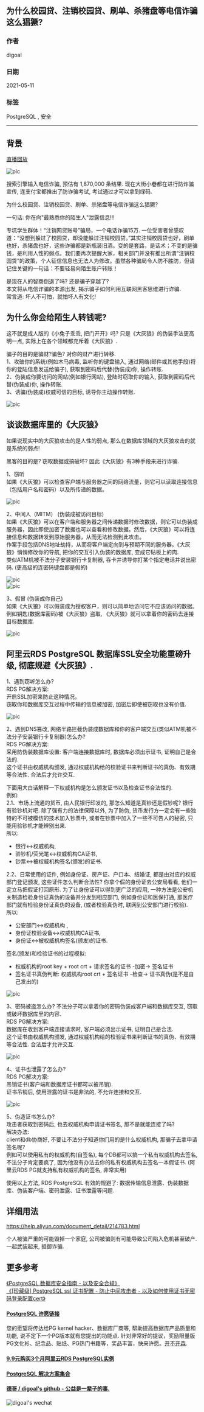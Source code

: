 ## 为什么校园贷、注销校园贷、刷单、杀猪盘等电信诈骗这么猖獗?        
      
### 作者      
digoal      
      
### 日期      
2021-05-11       
      
### 标签      
PostgreSQL , 安全       
      
----      
      
## 背景      
[直播回放](https://www.bilibili.com/video/BV1gK411F7vX/)  
  
![pic](20210511_01_pic_010.jpg)      
      
搜索引擎输入电信诈骗, 预估有 1,870,000 条结果. 现在大街小巷都在进行防诈骗宣传, 连支付宝都推出了防诈骗考试, 考试通过才可以拿到绿码.         
        
为什么校园贷、注销校园贷、刷单、杀猪盘等电信诈骗这么猖獗?         
        
一句话: 你在向"最熟悉你的陌生人"泄露信息!!!          
        
专坑学生群体！“注销网贷账号”骗局，一个电话诈骗15万. 一位受害者曾感叹道：“没想到躲过了校园贷，却没能躲过注销校园贷。”其实注销校园贷也好，刷单也好，杀猪盘也好，这些诈骗都是新瓶装旧酒。变的是套路，是话术；不变的是骗钱，是利用人性的弱点。我们要再次提醒大家，相关部门并没有推出所谓“注销校园贷”的政策，个人征信信息也无法人为修改。虽然各种骗局令人防不胜防，但请记住关键的一句话：不要轻易向陌生账户转账！        
      
是现在人的智商倒退了吗? 还是骗子穿越了?       
本文将从电信诈骗的本源出发, 揭示骗子如何利用互联网黑客思维进行诈骗.      
常言道: 坏人不可怕，就怕坏人有文化!        
        
## 为什么你会给陌生人转钱呢?         
        
这不就是成人版的《小兔子乖乖, 把门开开》吗? 只是《大灰狼》的伪装手法更高明一点, 实际上在各个领域都充斥着《大灰狼》.          
    
骗子的目的是骗财?骗色? 对你的财产进行转移.    
1、攻破你的系统(例如木马病毒, 监听你的键盘输入, 通过网络(邮件或其他手段)将你的登陆信息发送给骗子), 获取到密码后代替(伪装成)你, 操作转账.    
2、伪装成你要访问的网站(例如银行网站), 登陆时窃取你的输入, 获取到密码后代替(伪装成)你, 操作转账.   
3、诱骗(伪装成)权威可信的目标, 诱导你主动操作转账.   
  
![pic](20210511_01_pic_001.jpeg)        
        
## 谈谈数据库里的《大灰狼》        
如果说现实中的大灰狼攻击的是人性的弱点, 那么在数据库领域的大灰狼攻击的就是系统的弱点!       
  
黑客的目的是? 窃取数据或搞破坏? 因此《大灰狼》有3种手段来进行诈骗.          
        
1、窃听          
如果《大灰狼》可以检查客户端与服务器之间的网络流量，则它可以读取连接信息（包括用户名和密码）以及所传递的数据。        
        
![pic](20210511_01_pic_002.jpeg)        
        
2、中间人（MITM）      (伪装成被访问目标)     
如果《大灰狼》可以在客户端和服务器之间传递数据时修改数据，则它可以伪装成服务器，因此即使加密了数据也可以查看和修改数据。然后，《大灰狼》可以将连接信息和数据转发到原始服务器，从而无法检测到此攻击。        
作案手段包括DNS地址劫持，从而将客户端定向到与预期不同的服务器。《大灰狼》悄悄修改你的导航, 把你的交互引入伪装的数据库, 变成它砧板上的肉.         
类似ATM机被不法分子安装银行卡复制器, 吞卡并诱导你打某个指定电话并说出密码. (更高级的连密码键盘都是假的)        
        
![pic](20210511_01_pic_003.jpeg)        
![pic](20210511_01_pic_004.jpeg)        
        
3、假冒      (伪装成你自己)      
如果《大灰狼》可以假装成为授权客户，则可以简单地访问它不应该访问的数据。        
例如钥匙(数据库密码)被《大灰狼》盗取, 《大灰狼》就可以拿着你的密码去连接目标数据库.          
        
![pic](20210511_01_pic_005.jpeg)        
        
        
## 阿里云RDS PostgreSQL 数据库SSL安全功能重磅升级, 彻底规避《大灰狼》.        
        
1、遇到窃听怎么办?         
RDS PG解决方案:      
开启SSL加密来防止这种情况。        
窃取你和数据库交互过程中传输的信息被加密, 加密后即使被窃取也没有价值.         
        
![pic](20210511_01_pic_006.png)        
        
2、遇到DNS篡改, 网络半路拦截伪装成数据库和你的客户端交互(类似ATM机被不法分子安装银行卡复制器)怎么办?         
RDS PG解决方案:      
采用防伪装数据库设置: 客户端连接数据库时, 数据库必须出示证书, 证明自己是合法的.         
这个证书由权威机构颁发, 通过权威机构给的校验证书来判断证书的真伪、有效期等合法性. 合法后才允许交互.         
      
下面用大白话解释一下权威机构是怎么颁发证书以及检查证书合法性的.       
例如:     
2\.1、市场上流通的货币, 由人民银行印发的, 那怎么知道是真钞还是假钞呢? 银行有验钞机对吧. 除了强有力的法律保障以外, 为了防伪, 货币发行方一定会有一些独特的不可被模仿的技术加入钞票中, 或者在钞票中加入了一些不可告人的秘密, 只能用验钞机才能辨别出来.      
所以:     
- 银行<->权威机构,     
- 验钞机/荧光笔<->权威机构CA证书,     
- 钞票<->被权威机构签名(颁发)的证书.    
    
2\.2、日常使用的证件, 例如身份证、房产证、户口本、结婚证, 都是由对应的权威部门登记颁发, 这些证件怎么判断合法性? 你拿个假的身份证去公安局看看, 他们一定立马把假证打回原形.  为了让身份证可以得到更广泛的应用, 一种方法是公安机关制造检验身份证真伪的设备并分发到相应部门, 例如身份证和医保打通, 那医疗部门就有检验身份证真伪的设备, (或者校验真伪时, 联网到公安部门进行校验).     
所以:     
- 公安部门<->权威机构 ,     
- 身份证校验设备<->权威机构CA证书,     
- 身份证<->被权威机构签名(颁发)的证书.     
    
签名(颁发)和检验证书的过程模拟:     
- 权威机构的root key + root crt + 请求签名的证书 -加密->     签名证书           
- 签名证书真伪判断: 权威机构root crt + 签名证书   -检查->       证书真伪(是不是自己发出的)          
        
![pic](20210511_01_pic_007.jpeg)        
        
3、密码被盗怎么办? 不法分子可以拿着你的密码伪装成客户端和数据库交互, 窃取或破坏数据库里的内容.        
RDS PG解决方案:      
数据库在收到客户端连接请求时, 客户端必须出示证书, 证明自己是合法.         
这个证书由权威机构颁发, 通过权威机构给的校验证书来判断证书的真伪、有效期等合法性. 合法后才允许交互.          
        
![pic](20210511_01_pic_008.png)        
        
4、证书也泄露了怎么办?         
RDS PG解决方案:      
吊销证书(客户端和数据库证书都可以被吊销).        
证书吊销后, 使用泄露的证书是非法的, 不允许连接和交互.         
        
![pic](20210511_01_pic_009.jpeg)        
  
5、伪造证书怎么办?  
攻击者获取到密码后, 也去权威机构申请证书签名, 那不是就能连接了吗?   
解决办法:  
client和db协商好, 不要让不法分子知道你们用的是什么权威机构, 那骗子去拿申请签名呢?  
例如可以使用私有的权威机构(自签名), 每个DB都可以搞一个私有权威机构去签名, 不法分子肯定要疯了, 因为他没有办法去你的私有权威机构去签名一本假证书. (阿里云RDS PG就支持私有权威机构的签名, 非常实用)  
        
使用以上方法, RDS PostgreSQL 有效的规避了: 数据传输信息泄露、伪装数据库、伪装客户端、密码泄露、证书泄露等问题.         
        
## 详细用法        
https://help.aliyun.com/document_detail/214783.html         
        
个人被骗严重的可能毁掉一个家庭, 公司被骗则有可能导致公司陷入危机甚至破产. 一起武装起来, 抵御诈骗.         
      
## 更多参考    
[《PostgreSQL 数据库安全指南 - 以及安全合规》](../201506/20150601_01.md)        
[《[珍藏级] PostgreSQL ssl 证书配置 - 防止中间攻击者 - 以及如何使用证书无密码登录配置cert》](../202006/20200619_01.md)      
        
      
#### [PostgreSQL 许愿链接](https://github.com/digoal/blog/issues/76 "269ac3d1c492e938c0191101c7238216")    
您的愿望将传达给PG kernel hacker、数据库厂商等, 帮助提高数据库产品质量和功能, 说不定下一个PG版本就有您提出的功能点. 针对非常好的提议，奖励限量版PG文化衫、纪念品、贴纸、PG热门书籍等，奖品丰富，快来许愿。[开不开森](https://github.com/digoal/blog/issues/76 "269ac3d1c492e938c0191101c7238216").      
      
      
#### [9.9元购买3个月阿里云RDS PostgreSQL实例](https://www.aliyun.com/database/postgresqlactivity "57258f76c37864c6e6d23383d05714ea")    
      
      
#### [PostgreSQL 解决方案集合](https://yq.aliyun.com/topic/118 "40cff096e9ed7122c512b35d8561d9c8")    
      
      
#### [德哥 / digoal's github - 公益是一辈子的事.](https://github.com/digoal/blog/blob/master/README.md "22709685feb7cab07d30f30387f0a9ae")    
      
      
![digoal's wechat](../pic/digoal_weixin.jpg "f7ad92eeba24523fd47a6e1a0e691b59")    
      
    
